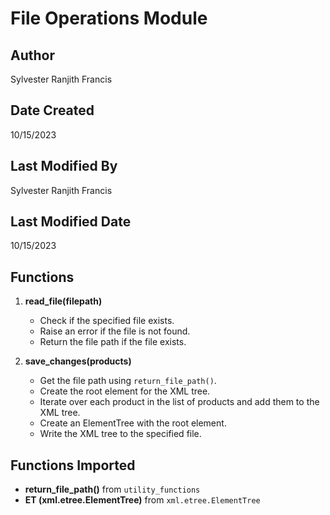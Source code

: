 # File Operations Module

Author
------
Sylvester Ranjith Francis

Date Created
-------------
10/15/2023

Last Modified By
-----------------
Sylvester Ranjith Francis

Last Modified Date
-------------------
10/15/2023

## Functions
1. **read_file(filepath)**
   - Check if the specified file exists.
   - Raise an error if the file is not found.
   - Return the file path if the file exists.

2. **save_changes(products)**
   - Get the file path using `return_file_path()`.
   - Create the root element for the XML tree.
   - Iterate over each product in the list of products and add them to the XML tree.
   - Create an ElementTree with the root element.
   - Write the XML tree to the specified file.

## Functions Imported
- **return_file_path()** from `utility_functions`
- **ET (xml.etree.ElementTree)** from `xml.etree.ElementTree`
